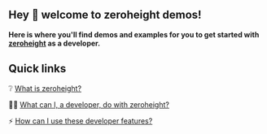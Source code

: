 ## Hey 👋 welcome to zeroheight demos!

**Here is where you'll find demos and examples for you to get started with [zeroheight](https://zeroheight.com) as a developer.**

## Quick links
❔ [What is zeroheight?](https://zeroheight.com/features/)

🧑‍💻 [What can I, a developer, do with zeroheight?](https://zeroheight.com/features/code/)

⚡️ [How can I use these developer features?](https://zeroheight.com/resources/developer-early-access/)
